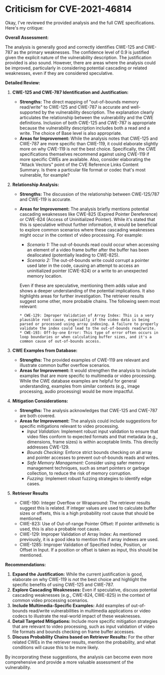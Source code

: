 # Criticism for CVE-2021-46814

Okay, I've reviewed the provided analysis and the full CWE specifications. Here's my critique:

**Overall Assessment:**

The analysis is generally good and correctly identifies CWE-125 and CWE-787 as the primary weaknesses. The confidence level of 0.9 is justified given the explicit nature of the vulnerability description. The justification provided is also sound. However, there are areas where the analysis could be improved, particularly in considering potential cascading or related weaknesses, even if they are considered speculative.

**Detailed Review:**

1.  **CWE-125 and CWE-787 Identification and Justification:**

    *   **Strengths:** The direct mapping of "out-of-bounds memory read/write" to CWE-125 and CWE-787 is accurate and well-supported by the vulnerability description. The explanation clearly articulates the relationship between the vulnerability and the CWE definitions. Inclusion of both CWE-125 and CWE-787 is appropriate because the vulnerability description includes both a read and a write. The choice of Base level is also appropriate.
    *   **Areas for Improvement:** While the analysis notes that CWE-125 and CWE-787 are more specific than CWE-119, it could elaborate slightly more on why CWE-119 is *not* the best choice. Specifically, the CWE specifications themselves recommend against using CWE-119 if more specific CWEs are available. Also, consider elaborating the "Attack Vectors" point of the CVE Reference Links Content Summary. Is there a particular file format or codec that's most vulnerable, for example?

2.  **Relationship Analysis:**

    *   **Strengths:** The discussion of the relationship between CWE-125/787 and CWE-119 is accurate.
    *   **Areas for Improvement:** The analysis briefly mentions potential cascading weaknesses like CWE-825 (Expired Pointer Dereference) or CWE-824 (Access of Uninitialized Pointer). While it's stated that this is speculative without further information, it would be beneficial to explore common scenarios where these cascading weaknesses might occur in the context of video processing. For example:

        *   *Scenario 1:* The out-of-bounds read could occur when accessing an element of a video frame buffer after the buffer has been deallocated (potentially leading to CWE-825).
        *   *Scenario 2:* The out-of-bounds write could corrupt a pointer used later in the code, causing an attempt to access an uninitialized pointer (CWE-824) or a write to an unexpected memory location.

        Even if these are speculative, mentioning them adds value and shows a deeper understanding of the potential implications. It also highlights areas for further investigation. The retriever results suggest some other, more probable chains. The following seem most relevant:

            * CWE-129: Improper Validation of Array Index: This is a very plausible root cause, especially if the video data is being parsed or processed using array indexing. A failure to properly validate the index could lead to the out-of-bounds read/write.
            * CWE-193: Off-by-one Error: This type of error often occurs in loop boundaries or when calculating buffer sizes, and it's a common cause of out-of-bounds access.

3.  **CWE Examples from Database:**

    *   **Strengths:** The provided examples of CWE-119 are relevant and illustrate common buffer overflow scenarios.
    *   **Areas for Improvement:** It would strengthen the analysis to include examples that are more specific to multimedia or video processing. While the CWE database examples are helpful for general understanding, examples from similar contexts (e.g., image processing, audio processing) would be more impactful.

4.  **Mitigation Considerations:**

    *   **Strengths:** The analysis acknowledges that CWE-125 and CWE-787 are both covered.
    *   **Areas for Improvement:** The analysis could include suggestions for specific mitigations relevant to video processing.
        *   *Input Validation:* Implement robust input validation to ensure that video files conform to expected formats and that metadata (e.g., dimensions, frame sizes) is within acceptable limits. This directly addresses CWE-129.
        *   *Bounds Checking:* Enforce strict bounds checking on all array and pointer accesses to prevent out-of-bounds reads and writes.
        *   *Safe Memory Management:* Consider using safer memory management techniques, such as smart pointers or garbage collection, to reduce the risk of memory corruption.
        *    *Fuzzing:* Implement robust fuzzing strategies to identify edge cases.

5.  **Retriever Results**

    *   CWE-190: Integer Overflow or Wraparound: The retriever results suggest this is related. If integer values are used to calculate buffer sizes or offsets, this is a high probability root cause that should be mentioned.
    *   CWE-823: Use of Out-of-range Pointer Offset: If pointer arithmetic is used, this is also a probable root cause.
    *   CWE-129: Improper Validation of Array Index: As mentioned previously, it is a good idea to mention this if array indexes are used.
    *    CWE-1285: Improper Validation of Specified Index, Position, or Offset in Input. If a position or offset is taken as input, this should be mentioned.

**Recommendations:**

1.  **Expand the Justification:** While the current justification is good, elaborate on why CWE-119 is *not* the best choice and highlight the specific benefits of using CWE-125 and CWE-787.
2.  **Explore Cascading Weaknesses:** Even if speculative, discuss potential cascading weaknesses (e.g., CWE-824, CWE-825) in the context of common video processing scenarios.
3.  **Include Multimedia-Specific Examples:** Add examples of out-of-bounds read/write vulnerabilities in multimedia applications or video codecs to illustrate the real-world impact of these weaknesses.
4.  **Detail Targeted Mitigations:** Include more specific mitigation strategies that are relevant to video processing, such as input validation of video file formats and bounds checking on frame buffer accesses.
5.  **Discuss Probability Chains based on Retriever Results:** For the other related CWEs in the retriever results, mention the probability, and what conditions will cause this to be more likely.

By incorporating these suggestions, the analysis can become even more comprehensive and provide a more valuable assessment of the vulnerability.